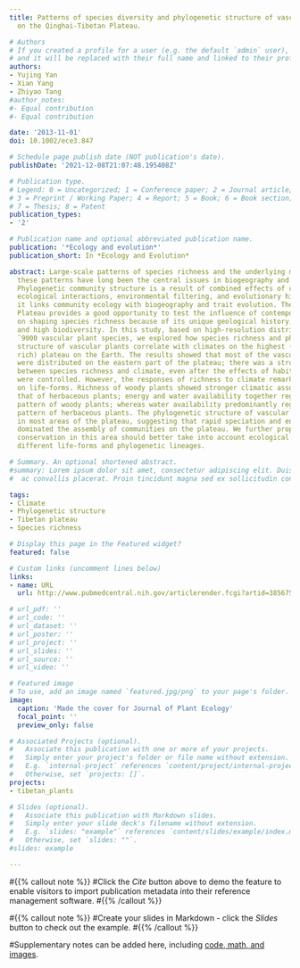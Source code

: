 ```yaml
---
title: Patterns of species diversity and phylogenetic structure of vascular plants
  on the Qinghai-Tibetan Plateau.

# Authors
# If you created a profile for a user (e.g. the default `admin` user), write the username (folder name) here 
# and it will be replaced with their full name and linked to their profile.
authors:
- Yujing Yan
- Xian Yang
- Zhiyao Tang
#author_notes:
#- Equal contribution
#- Equal contribution

date: '2013-11-01'
doi: 10.1002/ece3.847

# Schedule page publish date (NOT publication's date).
publishDate: '2021-12-08T21:07:48.195408Z'

# Publication type.
# Legend: 0 = Uncategorized; 1 = Conference paper; 2 = Journal article;
# 3 = Preprint / Working Paper; 4 = Report; 5 = Book; 6 = Book section;
# 7 = Thesis; 8 = Patent
publication_types:
- '2'

# Publication name and optional abbreviated publication name.
publication: '*Ecology and evolution*'
publication_short: In *Ecology and Evolution*

abstract: Large-scale patterns of species richness and the underlying mechanisms regulating
  these patterns have long been the central issues in biogeography and macroecology.
  Phylogenetic community structure is a result of combined effects of contemporary
  ecological interactions, environmental filtering, and evolutionary history, and
  it links community ecology with biogeography and trait evolution. The Qinghai-Tibetan
  Plateau provides a good opportunity to test the influence of contemporary climate
  on shaping species richness because of its unique geological history, cold climate,
  and high biodiversity. In this study, based on high-resolution distributions of
  ˜9000 vascular plant species, we explored how species richness and phylogenetic
  structure of vascular plants correlate with climates on the highest (and species
  rich) plateau on the Earth. The results showed that most of the vascular plants
  were distributed on the eastern part of the plateau; there was a strong association
  between species richness and climate, even after the effects of habitat heterogeneity
  were controlled. However, the responses of richness to climate remarkably depended
  on life-forms. Richness of woody plants showed stronger climatic associations than
  that of herbaceous plants; energy and water availability together regulated richness
  pattern of woody plants; whereas water availability predominantly regulated richness
  pattern of herbaceous plants. The phylogenetic structure of vascular species clustered
  in most areas of the plateau, suggesting that rapid speciation and environment filtering
  dominated the assembly of communities on the plateau. We further propose that biodiversity
  conservation in this area should better take into account ecological features for
  different life-forms and phylogenetic lineages.

# Summary. An optional shortened abstract.
#summary: Lorem ipsum dolor sit amet, consectetur adipiscing elit. Duis posuere tellus
#  ac convallis placerat. Proin tincidunt magna sed ex sollicitudin condimentum.

tags:
- Climate
- Phylogenetic structure
- Tibetan plateau
- Species richness

# Display this page in the Featured widget?
featured: false

# Custom links (uncomment lines below)
links:
- name: URL
  url: http://www.pubmedcentral.nih.gov/articlerender.fcgi?artid=3856756&tool=pmcentrez&rendertype=abstract

# url_pdf: ''
# url_code: ''
# url_dataset: ''
# url_poster: ''
# url_project: ''
# url_slides: ''
# url_source: ''
# url_video: ''

# Featured image
# To use, add an image named `featured.jpg/png` to your page's folder. 
image:
  caption: 'Made the cover for Journal of Plant Ecology'
  focal_point: ''
  preview_only: false

# Associated Projects (optional).
#   Associate this publication with one or more of your projects.
#   Simply enter your project's folder or file name without extension.
#   E.g. `internal-project` references `content/project/internal-project/index.md`.
#   Otherwise, set `projects: []`.
projects:
- tibetan_plants

# Slides (optional).
#   Associate this publication with Markdown slides.
#   Simply enter your slide deck's filename without extension.
#   E.g. `slides: "example"` references `content/slides/example/index.md`.
#   Otherwise, set `slides: ""`.
#slides: example

---
```


#{{% callout note %}}
#Click the *Cite* button above to demo the feature to enable visitors to import publication metadata into their reference management software.
#{{% /callout %}}

#{{% callout note %}}
#Create your slides in Markdown - click the *Slides* button to check out the example.
#{{% /callout %}}

#Supplementary notes can be added here, including [code, math, and images](https://wowchemy.com/docs/writing-markdown-latex/).

